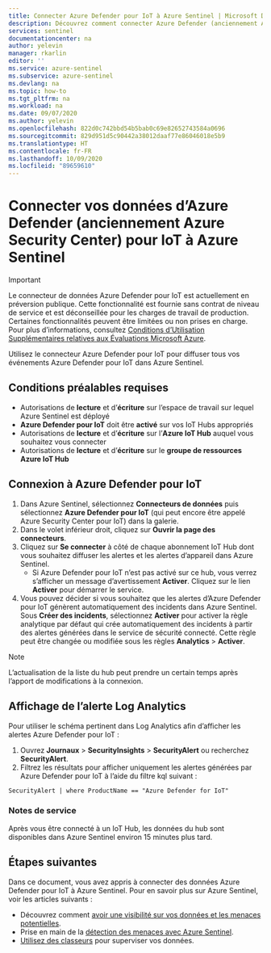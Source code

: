 ```yaml
---
title: Connecter Azure Defender pour IoT à Azure Sentinel | Microsoft Docs
description: Découvrez comment connecter Azure Defender (anciennement Azure Security Center) pour IoT à Azure Sentinel.
services: sentinel
documentationcenter: na
author: yelevin
manager: rkarlin
editor: ''
ms.service: azure-sentinel
ms.subservice: azure-sentinel
ms.devlang: na
ms.topic: how-to
ms.tgt_pltfrm: na
ms.workload: na
ms.date: 09/07/2020
ms.author: yelevin
ms.openlocfilehash: 822d0c742bbd54b5bab0c69e82652743584a0696
ms.sourcegitcommit: 829d951d5c90442a38012daaf77e86046018e5b9
ms.translationtype: HT
ms.contentlocale: fr-FR
ms.lasthandoff: 10/09/2020
ms.locfileid: "89659610"
---
```

# <a name="connect-your-data-from-azure-defender-formerly-azure-security-center-for-iot-to-azure-sentinel"></a>Connecter vos données d’Azure Defender (anciennement Azure Security Center) pour IoT à Azure Sentinel 


> [!IMPORTANT]
> Le connecteur de données Azure Defender pour IoT est actuellement en préversion publique. Cette fonctionnalité est fournie sans contrat de niveau de service et est déconseillée pour les charges de travail de production. Certaines fonctionnalités peuvent être limitées ou non prises en charge. Pour plus d’informations, consultez [Conditions d’Utilisation Supplémentaires relatives aux Évaluations Microsoft Azure](https://azure.microsoft.com/support/legal/preview-supplemental-terms/).

Utilisez le connecteur Azure Defender pour IoT pour diffuser tous vos événements Azure Defender pour IoT dans Azure Sentinel. 

## <a name="prerequisites"></a>Conditions préalables requises

- Autorisations de **lecture** et d’**écriture** sur l’espace de travail sur lequel Azure Sentinel est déployé
- **Azure Defender pour IoT** doit être **activé** sur vos IoT Hubs appropriés
- Autorisations de **lecture** et d’**écriture** sur l’**Azure IoT Hub** auquel vous souhaitez vous connecter
- Autorisations de **lecture** et d’**écriture** sur le **groupe de ressources Azure IoT Hub**

## <a name="connect-to-azure-defender-for-iot"></a>Connexion à Azure Defender pour IoT

1. Dans Azure Sentinel, sélectionnez **Connecteurs de données** puis sélectionnez **Azure Defender pour IoT** (qui peut encore être appelé Azure Security Center pour IoT) dans la galerie.
1. Dans le volet inférieur droit, cliquez sur **Ouvrir la page des connecteurs**. 
1. Cliquez sur **Se connecter** à côté de chaque abonnement IoT Hub dont vous souhaitez diffuser les alertes et les alertes d’appareil dans Azure Sentinel. 
    - Si Azure Defender pour IoT n’est pas activé sur ce hub, vous verrez s’afficher un message d’avertissement **Activer**. Cliquez sur le lien **Activer** pour démarrer le service. 
1. Vous pouvez décider si vous souhaitez que les alertes d’Azure Defender pour IoT génèrent automatiquement des incidents dans Azure Sentinel. Sous **Créer des incidents**, sélectionnez **Activer** pour activer la règle analytique par défaut qui crée automatiquement des incidents à partir des alertes générées dans le service de sécurité connecté. Cette règle peut être changée ou modifiée sous les règles **Analytics** > **Activer**.

> [!NOTE]
> L’actualisation de la liste du hub peut prendre un certain temps après l’apport de modifications à la connexion. 

## <a name="log-analytics-alert-display"></a>Affichage de l’alerte Log Analytics

Pour utiliser le schéma pertinent dans Log Analytics afin d’afficher les alertes Azure Defender pour IoT :

1. Ouvrez **Journaux** > **SecurityInsights** > **SecurityAlert** ou recherchez **SecurityAlert**. 
2. Filtrez les résultats pour afficher uniquement les alertes générées par Azure Defender pour IoT à l’aide du filtre kql suivant :

```kusto
SecurityAlert | where ProductName == "Azure Defender for IoT"
``` 

### <a name="service-notes"></a>Notes de service

Après vous être connecté à un IoT Hub, les données du hub sont disponibles dans Azure Sentinel environ 15 minutes plus tard.


## <a name="next-steps"></a>Étapes suivantes

Dans ce document, vous avez appris à connecter des données Azure Defender pour IoT à Azure Sentinel. Pour en savoir plus sur Azure Sentinel, voir les articles suivants :
- Découvrez comment [avoir une visibilité sur vos données et les menaces potentielles](quickstart-get-visibility.md).
- Prise en main de la [détection des menaces avec Azure Sentinel](tutorial-detect-threats-built-in.md).
- [Utilisez des classeurs](tutorial-monitor-your-data.md) pour superviser vos données.
